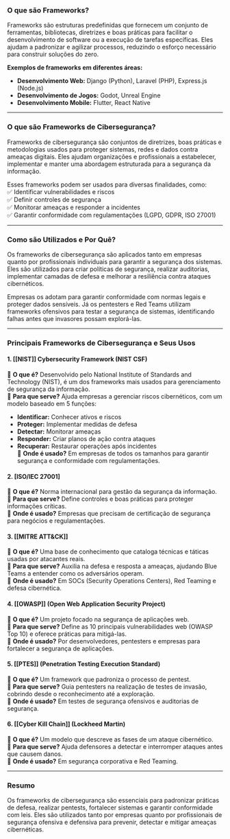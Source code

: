 ### **O que são Frameworks?**

Frameworks são estruturas predefinidas que fornecem um conjunto de ferramentas, bibliotecas, diretrizes e boas práticas para facilitar o desenvolvimento de software ou a execução de tarefas específicas. Eles ajudam a padronizar e agilizar processos, reduzindo o esforço necessário para construir soluções do zero.

**Exemplos de frameworks em diferentes áreas:**

- **Desenvolvimento Web:** Django (Python), Laravel (PHP), Express.js (Node.js)
- **Desenvolvimento de Jogos:** Godot, Unreal Engine
- **Desenvolvimento Mobile:** Flutter, React Native

---

### **O que são Frameworks de Cibersegurança?**

Frameworks de cibersegurança são conjuntos de diretrizes, boas práticas e metodologias usados para proteger sistemas, redes e dados contra ameaças digitais. Eles ajudam organizações e profissionais a estabelecer, implementar e manter uma abordagem estruturada para a segurança da informação.

Esses frameworks podem ser usados para diversas finalidades, como:  
✅ Identificar vulnerabilidades e riscos  
✅ Definir controles de segurança  
✅ Monitorar ameaças e responder a incidentes  
✅ Garantir conformidade com regulamentações (LGPD, GDPR, ISO 27001)

---

### **Como são Utilizados e Por Quê?**

Os frameworks de cibersegurança são aplicados tanto em empresas quanto por profissionais individuais para garantir a segurança dos sistemas. Eles são utilizados para criar políticas de segurança, realizar auditorias, implementar camadas de defesa e melhorar a resiliência contra ataques cibernéticos.

Empresas os adotam para garantir conformidade com normas legais e proteger dados sensíveis. Já os pentesters e Red Teams utilizam frameworks ofensivos para testar a segurança de sistemas, identificando falhas antes que invasores possam explorá-las.

---

### **Principais Frameworks de Cibersegurança e Seus Usos**

#### **1. [[NIST]] Cybersecurity Framework (NIST CSF)**

🔹 **O que é?** Desenvolvido pelo National Institute of Standards and Technology (NIST), é um dos frameworks mais usados para gerenciamento de segurança da informação.  
🔹 **Para que serve?** Ajuda empresas a gerenciar riscos cibernéticos, com um modelo baseado em 5 funções:

- **Identificar:** Conhecer ativos e riscos
- **Proteger:** Implementar medidas de defesa
- **Detectar:** Monitorar ameaças
- **Responder:** Criar planos de ação contra ataques
- **Recuperar:** Restaurar operações após incidentes  
    🔹 **Onde é usado?** Em empresas de todos os tamanhos para garantir segurança e conformidade com regulamentações.

#### **2. [ISO/IEC 27001]**

🔹 **O que é?** Norma internacional para gestão da segurança da informação.  
🔹 **Para que serve?** Define controles e boas práticas para proteger informações críticas.  
🔹 **Onde é usado?** Empresas que precisam de certificação de segurança para negócios e regulamentações.

#### **3. [[MITRE ATT&CK**]]

🔹 **O que é?** Uma base de conhecimento que cataloga técnicas e táticas usadas por atacantes reais.  
🔹 **Para que serve?** Auxilia na defesa e resposta a ameaças, ajudando Blue Teams a entender como os adversários operam.  
🔹 **Onde é usado?** Em SOCs (Security Operations Centers), Red Teaming e defesa cibernética.

#### **4. [[OWASP]] (Open Web Application Security Project)**

🔹 **O que é?** Um projeto focado na segurança de aplicações web.  
🔹 **Para que serve?** Define as 10 principais vulnerabilidades web (OWASP Top 10) e oferece práticas para mitigá-las.  
🔹 **Onde é usado?** Por desenvolvedores, pentesters e empresas para fortalecer a segurança de aplicações.

#### **5. [[PTES]] (Penetration Testing Execution Standard)**

🔹 **O que é?** Um framework que padroniza o processo de pentest.  
🔹 **Para que serve?** Guia pentesters na realização de testes de invasão, cobrindo desde o reconhecimento até a exploração.  
🔹 **Onde é usado?** Em testes de segurança ofensivos e auditorias de segurança.

#### **6. [[Cyber Kill Chain]] (Lockheed Martin)**

🔹 **O que é?** Um modelo que descreve as fases de um ataque cibernético.  
🔹 **Para que serve?** Ajuda defensores a detectar e interromper ataques antes que causem danos.  
🔹 **Onde é usado?** Em segurança corporativa e Red Teaming.

---

### **Resumo**

Os frameworks de cibersegurança são essenciais para padronizar práticas de defesa, realizar pentests, fortalecer sistemas e garantir conformidade com leis. Eles são utilizados tanto por empresas quanto por profissionais de segurança ofensiva e defensiva para prevenir, detectar e mitigar ameaças cibernéticas.